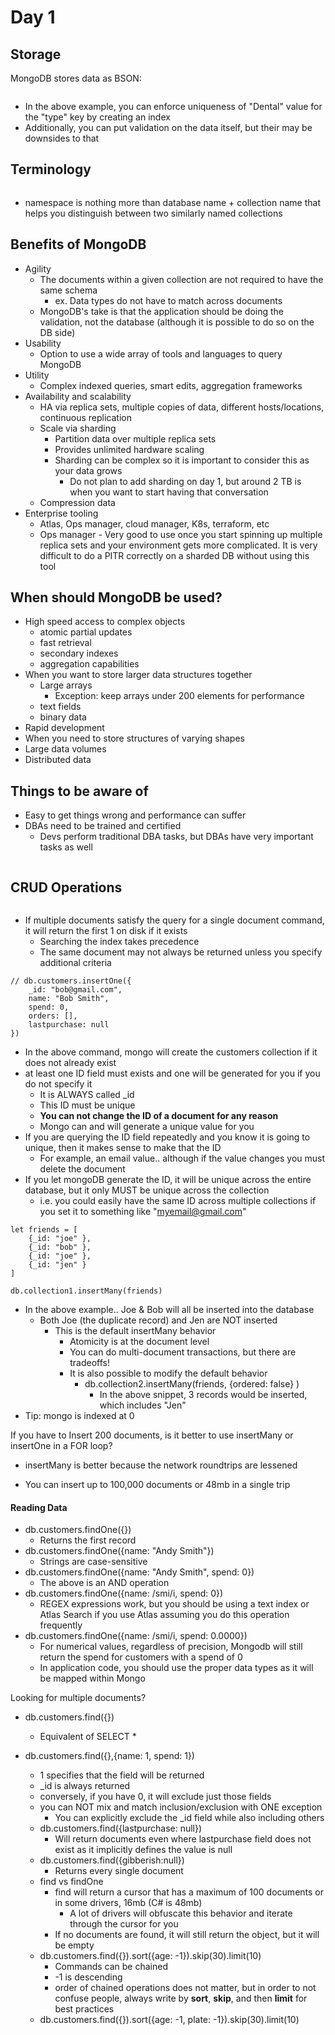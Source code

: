 # Day 1

## Storage

MongoDB stores data as BSON:

<figure><img src="../../.gitbook/assets/image (10).png" alt=""><figcaption></figcaption></figure>

* In the above example, you can enforce uniqueness of "Dental" value for the "type" key by creating an index
* Additionally, you can put validation on the data itself, but their may be downsides to that

## Terminology

<figure><img src="../../.gitbook/assets/image (11).png" alt=""><figcaption></figcaption></figure>

* namespace is nothing more than database name + collection name that helps you distinguish between two similarly named collections

## Benefits of MongoDB

* Agility
  * The documents within a given collection are not required to have the same schema
    * ex. Data types do not have to match across documents
  * MongoDB's take is that the application should be doing the validation, not the database (although it is possible to do so on the DB side)
* Usability
  * Option to use a wide array of tools and languages to query MongoDB
* Utility
  * Complex indexed queries, smart edits, aggregation frameworks
* Availability and scalability
  * HA via replica sets, multiple copies of data, different hosts/locations, continuous replication
  * Scale via sharding
    * Partition data over multiple replica sets
    * Provides unlimited hardware scaling
    * Sharding can be complex so it is important to consider this as your data grows
      * Do not plan to add sharding on day 1, but around 2 TB is when you want to start having that conversation
  * Compression data
* Enterprise tooling
  * Atlas, Ops manager, cloud manager, K8s, terraform, etc
  * Ops manager - Very good to use once you start spinning up multiple replica sets and your environment gets more complicated. It is very difficult to do a PITR correctly on a sharded DB without using this tool

## When should MongoDB be used?

* High speed access to complex objects
  * atomic partial updates
  * fast retrieval
  * secondary indexes
  * aggregation capabilities
* When you want to store larger data structures together
  * Large arrays
    * Exception: keep arrays under 200 elements for performance
  * text fields
  * binary data
* Rapid development
* When you need to store structures of varying shapes
* Large data volumes
* Distributed data



## Things to be aware of

* Easy to get things wrong and performance can suffer
* DBAs need to be trained and certified
  * Devs perform traditional DBA tasks, but DBAs have very important tasks as well

<figure><img src="../../.gitbook/assets/image (12).png" alt=""><figcaption></figcaption></figure>



## CRUD Operations

<figure><img src="../../.gitbook/assets/image (14).png" alt=""><figcaption></figcaption></figure>

* If multiple documents satisfy the query for a single document command, it will return the first 1 on disk if it exists
  * Searching the index takes precedence
  * The same document may not always be returned unless you specify additional criteria

```
// db.customers.insertOne({
    _id: "bob@gmail.com",
    name: "Bob Smith",
    spend: 0,
    orders: [],
    lastpurchase: null
})
```

* In the above command, mongo will create the customers collection if it does not already exist
* at least one ID field must exists and one will be generated for you if you do not specify it
  * It is ALWAYS called \_id
  * This ID must be unique
  * **You can not change the ID of a document for any reason**
  * Mongo can and will generate a unique value for you
* If you are querying the ID field repeatedly and you know it is going to unique, then it makes sense to make that the ID&#x20;
  * For example, an email value.. although if the value changes you must delete the document
* If you let mongoDB generate the ID, it will be unique across the entire database, but it only MUST be unique across the collection
  * i.e. you could easily have the same ID across multiple collections if you set it to something like "myemail@gmail.com"

```
let friends = [ 
    {_id: "joe" }, 
    {_id: "bob" }, 
    {_id: "joe" }, 
    {_id: "jen" } 
]

db.collection1.insertMany(friends)
```

* In the above example.. Joe & Bob will all be inserted into the database
  * Both Joe (the duplicate record) and Jen are NOT inserted
    * This is the default insertMany behavior
      * Atomicity is at the document level
      * You can do multi-document transactions, but there are tradeoffs!
      * It is also possible to modify the default behavior
        * db.collection2.insertMany(friends, {ordered: false} )
          * In the above snippet, 3 records would be inserted, which includes "Jen"
* Tip: mongo is indexed at 0

If you have to Insert 200 documents, is it better to use insertMany or insertOne in a FOR loop?

* insertMany is better because the network roundtrips are lessened



* You can insert up to 100,000 documents or 48mb in a single trip



#### Reading Data

* db.customers.findOne({})
  * Returns the first record
* db.customers.findOne({name: "Andy Smith"})
  * Strings are case-sensitive
* db.customers.findOne({name: "Andy Smith", spend: 0})
  * The above is an AND operation
* db.customers.findOne({name: /smi/i, spend: 0})
  * REGEX expressions work, but you should be using a text index or Atlas Search if you use Atlas assuming you do this operation frequently
* db.customers.findOne({name: /smi/i, spend: 0.0000})
  * For numerical values, regardless of precision, Mongodb will still return the spend for customers with a spend of 0
  * In application code, you should use the proper data types as it will be mapped within Mongo



Looking for multiple documents?

* db.customers.find({})
  * Equivalent of SELECT \*
*   db.customers.find({},{name: 1, spend: 1})

    * 1 specifies that the field will be returned
    * \_id is always returned
    * conversely, if you have 0, it will exclude just those fields
    * you can NOT mix and match inclusion/exclusion with ONE exception
      * You can explicitly exclude the \_id field while also including others
    * db.customers.find({lastpurchase: null})
      * Will return documents even where lastpurchase field does not exist as it implicitly defines the value is null
    * db.customers.find({gibberish:null})
      * Returns every single document
    * find vs findOne
      * find will return a cursor that has a maximum of 100 documents or in some drivers, 16mb (C# is 48mb)
        * A lot of drivers will obfuscate this behavior and iterate through the cursor for you
      * If no documents are found, it will still return the object, but it will be empty
    * db.customers.find({}).sort({age: -1}).skip(30).limit(10)
      * Commands can be chained
      * \-1 is descending
      * order of chained operations does not matter, but in order to not confuse people, always write by **sort**, **skip**, and then **limit** for best practices
    * db.customers.find({}).sort({age: -1, plate: -1}).skip(30).limit(10)

    &#x20;



